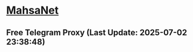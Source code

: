 
# [MahsaNet](https://t.me/mahsa_net)
## Free Telegram Proxy (Last Update: 2025-07-02 23:38:48)

    